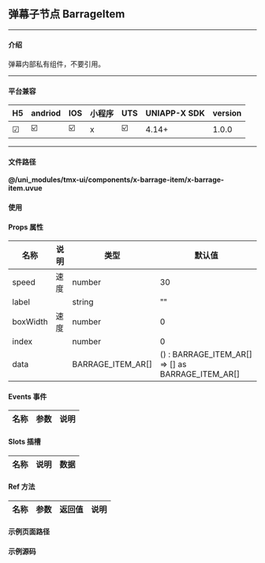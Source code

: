 
## 弹幕子节点 BarrageItem

***

#### 介绍

弹幕内部私有组件，不要引用。

***

#### 平台兼容

| H5 | andriod | IOS | 小程序 | UTS | UNIAPP-X SDK | version |
| --- | --- | --- | --- | --- | --- | --- |
| ☑ | ☑️ | ☑️ | x | ☑️ | 4.14+ | 1.0.0 |

***

#### 文件路径

**@/uni_modules/tmx-ui/components/x-barrage-item/x-barrage-item.uvue**

#### 使用

<x-barrage-item></x-barrage-item>

#### Props 属性

| 名称 | 说明 | 类型 | 默认值 |
| ------ | ---- | ---- | ---- |
| speed | 速度 | number | 30 |
| label |  | string | "" |
| boxWidth | 速度 | number | 0 |
| index |  | number | 0 |
| data |  | BARRAGE_ITEM_AR[] | () : BARRAGE_ITEM_AR[] => [] as BARRAGE_ITEM_AR[] |



#### Events 事件

| 名称 | 参数 | 说明 |
| ------ | ---- | ---- |


#### Slots 插槽

| 名称 | 说明 | 数据 |
| ------ | ---- | ---- |


#### Ref 方法

| 名称 | 参数 | 返回值 | 说明 |
| ------ | ---- | ---- | ---- |


#### 示例页面路径



#### 示例源码


		
